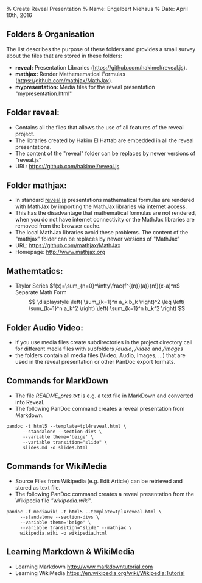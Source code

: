 
% Create Reveal Presentation
% Name: Engelbert Niehaus
% Date: April 10th, 2016


Folders & Organisation
----------------------

The list describes the purpose of these folders and
provides a small survey about the files that are stored in these folders:

* <b>reveal:</b> Presentation Libraries (<https://github.com/hakimel/reveal.js>).
* <b>mathjax:</b> Render Mathemematical Formulas (<https://github.com/mathjax/MathJax>).
* <b>mypresentation:</b> Media files for the reveal presentation "mypresentation.html"


Folder reveal:
-------------

* Contains all the files that allows the use of all features of the reveal
project.
* The libraries created by Hakim El Hattab are embedded in all the reveal
presentations.
* The content of the "reveal" folder can be replaces by newer versions
of "reveal.js"
* URL: <https://github.com/hakimel/reveal.js>

Folder  mathjax:
----------------

* In standard [reveal.js](https://github.com/hakimel/reveal.js) presentations mathematical formulas are rendered
with MathJax by importing the MathJax libraries via internet access.
* This has the disadvantage that mathematical formulas are not rendered, when you
do not have internet connectivity or the MathJax libraries are removed from the
browser cache.
* The local MathJax libraries avoid these problems.
The content of the "mathjax" folder can be replaces by newer versions
of "MathJax"
* URL: <https://github.com/mathjax/MathJax>
* Homepage: <http://www.mathjax.org>

Mathemtatics:
-------------
* Taylor Series $f(x)=\sum_{n=0}^\infty\frac{f^{(n)}(a)}{n!}(x-a)^n$   
Separate Math Form
$$ \displaystyle  \left( \sum_{k=1}^n a_k b_k \right)^2 \leq \left( \sum_{k=1}^n a_k^2 \right) \left( \sum_{k=1}^n b_k^2 \right) $$

Folder Audio Video:
----------------------
* if you use media files create subdirectories in the project directory call for different media files with
  subfolders _/audio_, _/video_ and _/images_
* the folders contain all media files (Video, Audio, Images, ...) that are used in the reveal presentation
  or other PanDoc export formats.

Commands for MarkDown
---------------------

* The file *README_pres.txt* is e.g. a text file in MarkDown and converted into Reveal.
* The following PanDoc command creates a reveal presentation from Markdown.

```
pandoc -t html5 --template=tpl4reveal.html \
      --standalone --section-divs \
      --variable theme='beige' \
      --variable transition="slide" \
      slides.md -o slides.html
```

Commands for WikiMedia
----------------------

* Source Files from Wikipedia (e.g. Edit Article) can be retrieved and stored as text file.
* The following PanDoc command creates a reveal presentation from the Wikipedia file _"wikipedia.wiki"_.

```
pandoc -f mediawiki -t html5 --template=tpl4reveal.html \
     --standalone --section-divs \
     --variable theme='beige' \
     --variable transition="slide" --mathjax \
     wikipedia.wiki -o wikipedia.html
```

Learning Markdown & WikiMedia
-----------------------------

* Learning Markdown <http://www.markdowntutorial.com>
* Learning WikiMedia <https://en.wikipedia.org/wiki/Wikipedia:Tutorial>

